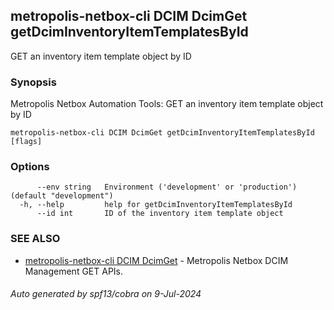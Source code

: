 ## metropolis-netbox-cli DCIM DcimGet getDcimInventoryItemTemplatesById

GET an inventory item template object by ID

### Synopsis


Metropolis Netbox Automation Tools:
  GET an inventory item template object by ID

```
metropolis-netbox-cli DCIM DcimGet getDcimInventoryItemTemplatesById [flags]
```

### Options

```
      --env string   Environment ('development' or 'production') (default "development")
  -h, --help         help for getDcimInventoryItemTemplatesById
      --id int       ID of the inventory item template object
```

### SEE ALSO

* [metropolis-netbox-cli DCIM DcimGet]()	 - Metropolis Netbox DCIM Management GET APIs.

###### Auto generated by spf13/cobra on 9-Jul-2024
